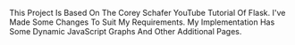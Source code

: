 This Project Is Based On The Corey Schafer YouTube Tutorial Of Flask. I've Made Some Changes To Suit My Requirements. My Implementation Has Some Dynamic JavaScript Graphs And Other Additional Pages. 

